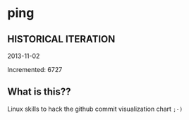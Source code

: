 # ping

## HISTORICAL ITERATION
2013-11-02

Incremented: 6727

## What is this?? 
Linux skills to hack the github commit visualization chart `;-)`
